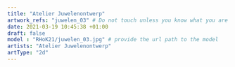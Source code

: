 ```yaml
---
title: "Atelier Juwelenontwerp"
artwork_refs: "juwelen_03" # Do not touch unless you know what you are doing
date: 2021-03-19 10:45:38 +01:00
draft: false
model : "RHoK21/juwelen_03.jpg" # provide the url path to the model
artists: "Atelier Juwelenontwerp"
artType: "2d"
---
```

